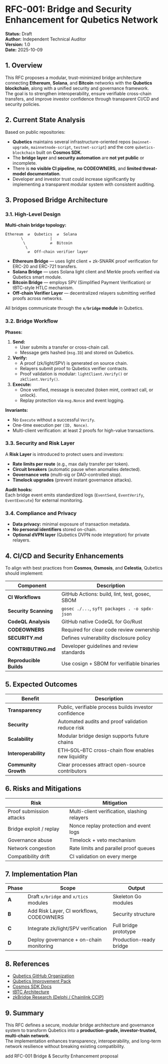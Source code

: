 # RFC-001: Bridge and Security Enhancement for Qubetics Network
**Status:** Draft  
**Author:** Independent Technical Auditor  
**Version:** 1.0  
**Date:** 2025-10-09  

## 1. Overview

This RFC proposes a modular, trust-minimized bridge architecture connecting **Ethereum**, **Solana**, and **Bitcoin** networks with the **Qubetics blockchain**, along with a unified security and governance framework.  
The goal is to strengthen interoperability, ensure verifiable cross-chain transfers, and improve investor confidence through transparent CI/CD and security policies.

## 2. Current State Analysis

Based on public repositories:

- **Qubetics** maintains several infrastructure-oriented repos (`mainnet-upgrade`, `mainnetnode-script`, `testnet-script`) and the core `qubetics-blockchain` built on **Cosmos SDK**.  
- The **bridge layer** and **security automation** are **not yet public** or incomplete.  
- There is **no visible CI pipeline**, **no CODEOWNERS**, and **limited threat-model documentation**.  
- Developer and investor trust could increase significantly by implementing a transparent modular system with consistent auditing.

## 3. Proposed Bridge Architecture

### 3.1. High-Level Design

**Multi-chain bridge topology:**

```
Ethereum  ⇄  Qubetics  ⇄  Solana
       \            |
        \           ⇄  Bitcoin
         \
          ⇄  Off-chain verifier layer
```

- **Ethereum Bridge** — uses light client + zk-SNARK proof verification for ERC-20 and ERC-721 transfers.  
- **Solana Bridge** — uses Solana light client and Merkle proofs verified via Qubetics smart module.  
- **Bitcoin Bridge** — employs SPV (Simplified Payment Verification) or tBTC-style HTLC mechanism.  
- **Off-chain Verifier Layer** — decentralized relayers submitting verified proofs across networks.  

All bridges communicate through the **`x/bridge` module** in Qubetics.

### 3.2. Bridge Workflow

**Phases:**

1. **Send:**  
   - User submits a transfer or cross-chain call.  
   - Message gets hashed (`msg.ID`) and stored on Qubetics.  
2. **Verify:**  
   - A proof (zk/light/SPV) is generated on source chain.  
   - Relayers submit proof to Qubetics verifier contracts.  
   - Proof validation is modular: `lightClient.Verify()` or `zkClient.Verify()`.  
3. **Execute:**  
   - Once verified, message is executed (token mint, contract call, or unlock).  
   - Replay protection via `msg.Nonce` and event logging.  

**Invariants:**
- No `Execute` without a successful `Verify`.  
- One-time execution per `(ID, Nonce)`.  
- Multi-client verification: at least 2 proofs for high-value transactions.  

### 3.3. Security and Risk Layer

A **Risk Layer** is introduced to protect users and investors:
- **Rate limits per route** (e.g., max daily transfer per token).  
- **Circuit breakers** (automatic pause when anomalies detected).  
- **Governance veto** (multi-sig or DAO-controlled stop).  
- **Timelock upgrades** (prevent instant governance attacks).  

**Audit hooks:**  
Each bridge event emits standardized logs (`EventSend`, `EventVerify`, `EventExecute`) for external monitoring.

### 3.4. Compliance and Privacy

- **Data privacy:** minimal exposure of transaction metadata.  
- **No personal identifiers** stored on-chain.  
- **Optional dVPN layer** (Qubetics DVPN node integration) for private relayers.

## 4. CI/CD and Security Enhancements

To align with best practices from **Cosmos**, **Osmosis**, and **Celestia**, Qubetics should implement:

| Component | Description |
|------------|--------------|
| **CI Workflows** | GitHub Actions: build, lint, test, gosec, SBOM |
| **Security Scanning** | `gosec ./...`, `syft packages . -o spdx-json` |
| **CodeQL Analysis** | GitHub native CodeQL for Go/Rust |
| **CODEOWNERS** | Required for clear code review ownership |
| **SECURITY.md** | Defines vulnerability disclosure policy |
| **CONTRIBUTING.md** | Developer guidelines and review standards |
| **Reproducible Builds** | Use cosign + SBOM for verifiable binaries |

## 5. Expected Outcomes

| Benefit | Description |
|----------|--------------|
| **Transparency** | Public, verifiable process builds investor confidence |
| **Security** | Automated audits and proof validation reduce risk |
| **Scalability** | Modular bridge design supports future chains |
| **Interoperability** | ETH–SOL–BTC cross-chain flow enables new liquidity |
| **Community Growth** | Clear processes attract open-source contributors |

## 6. Risks and Mitigations

| Risk | Mitigation |
|-------|-------------|
| Proof submission attacks | Multi-client verification, slashing relayers |
| Bridge exploit / replay | Nonce replay protection and event logs |
| Governance abuse | Timelock + veto mechanism |
| Network congestion | Rate limits and parallel proof queues |
| Compatibility drift | CI validation on every merge |

## 7. Implementation Plan

| Phase | Scope | Output |
|--------|--------|---------|
| **A** | Draft `x/bridge` and `x/tics` modules | Skeleton Go modules |
| **B** | Add Risk Layer, CI workflows, CODEOWNERS | Security structure |
| **C** | Integrate zk/light/SPV verification | Full bridge prototype |
| **D** | Deploy governance + on-chain monitoring | Production-ready bridge |

## 8. References
- [Qubetics GitHub Organization](https://github.com/Qubetics)  
- [Qubetics Improvement Pack](https://github.com/ZK443/qubetics-improvement-pack)  
- [Cosmos SDK Docs](https://docs.cosmos.network)  
- [tBTC Architecture](https://tbtc.network)  
- [zkBridge Research (Delphi / Chainlink CCIP)](https://chain.link/cross-chain)  

## 9. Summary

This RFC defines a secure, modular bridge architecture and governance system to transform Qubetics into a **production-grade, investor-trusted, multi-chain network**.  
The implementation enhances transparency, interoperability, and long-term network resilience without breaking existing compatibility.


add RFC-001 Bridge & Security Enhancement proposal
